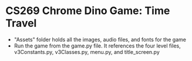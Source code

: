 # CS269 Chrome Dino Game: Time Travel

- "Assets" folder holds all the images, audio files, and fonts for the game
- Run the game from the game.py file. It references the four level files, v3Constants.py, v3Classes.py, menu.py, and title_screen.py
